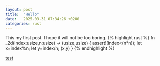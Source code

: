 ```yaml
---
layout: post
title:  "Hello"
date:   2025-03-31 07:34:26 +0200
categories: rust 
---
```

This my first post. I hope it will not be too boring.
{% highlight rust %}
fn _2d(index:usize,n:usize) -> (usize,usize) {
	assert!(index<(n*n));
	let x=index%n;
	let y=index/n;
	(x,y)
}
{% endhighlight %}

[test](https://github.com/julien5)


